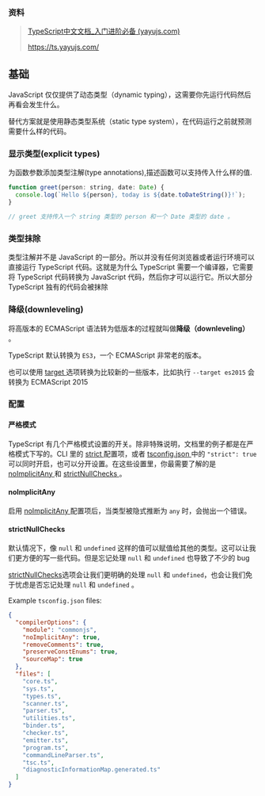 ### 资料

> [TypeScript中文文档_入门进阶必备 (yayujs.com)](https://ts.yayujs.com/)
>
> https://ts.yayujs.com/



## 基础

JavaScript 仅仅提供了动态类型（dynamic typing），这需要你先运行代码然后再看会发生什么。

替代方案就是使用静态类型系统（static type system），在代码运行之前就预测需要什么样的代码。



### 显示类型(explicit types)

为函数参数添加类型注解(type annotations),描述函数可以支持传入什么样的值.

```js
function greet(person: string, date: Date) {
  console.log(`Hello ${person}, today is ${date.toDateString()}!`);
}

// greet 支持传入一个 string 类型的 person 和一个 Date 类型的 date 。
```



### 类型抹除

类型注解并不是 JavaScript 的一部分。所以并没有任何浏览器或者运行环境可以直接运行 TypeScript 代码。这就是为什么 TypeScript 需要一个编译器，它需要将 TypeScript 代码转换为 JavaScript 代码，然后你才可以运行它。所以大部分 TypeScript 独有的代码会被抹除



### 降级(downleveling)

将高版本的 ECMAScript 语法转为低版本的过程就叫做**降级（downleveling）** 。

TypeScript 默认转换为 `ES3`，一个 ECMAScript 非常老的版本。

也可以使用 [target ](https://www.typescriptlang.org/tsconfig#target)选项转换为比较新的一些版本，比如执行 `--target es2015` 会转换为 ECMAScript 2015



### 配置

#### 严格模式

TypeScript 有几个严格模式设置的开关。除非特殊说明，文档里的例子都是在严格模式下写的。CLI 里的 [strict ](https://www.typescriptlang.org/tsconfig/#strict)配置项，或者 [tsconfig.json ](https://www.typescriptlang.org/docs/handbook/tsconfig-json.html)中的 `"strict": true` 可以同时开启，也可以分开设置。在这些设置里，你最需要了解的是 [noImplicitAny ](https://www.typescriptlang.org/tsconfig#noImplicitAny)和 [strictNullChecks ](https://www.typescriptlang.org/tsconfig#strictNullChecks)。



#### noImplicitAny

启用 [noImplicitAny ](https://www.typescriptlang.org/tsconfig#noImplicitAny)配置项后，当类型被隐式推断为 `any` 时，会抛出一个错误。



#### strictNullChecks

默认情况下，像 `null` 和 `undefined` 这样的值可以赋值给其他的类型。这可以让我们更方便的写一些代码。但是忘记处理 `null` 和 `undefined` 也导致了不少的 bug

[strictNullChecks](https://www.typescriptlang.org/tsconfig#strictNullChecks)选项会让我们更明确的处理 `null` 和 `undefined`，也会让我们免于忧虑是否忘记处理 `null` 和 `undefined` 。

Example `tsconfig.json` files:

```json
{
  "compilerOptions": {
    "module": "commonjs",
    "noImplicitAny": true,
    "removeComments": true,
    "preserveConstEnums": true,
    "sourceMap": true
  },
  "files": [
    "core.ts",
    "sys.ts",
    "types.ts",
    "scanner.ts",
    "parser.ts",
    "utilities.ts",
    "binder.ts",
    "checker.ts",
    "emitter.ts",
    "program.ts",
    "commandLineParser.ts",
    "tsc.ts",
    "diagnosticInformationMap.generated.ts"
  ]
}
```

